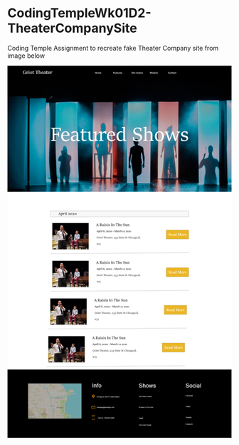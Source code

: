 # CodingTempleWk01D2-TheaterCompanySite
Coding Temple Assignment to recreate fake Theater Company site from image below

![alt text](https://github.com/tylerob65/CodingTempleWk01D2-TheaterCompanySite/blob/5f22a7ada35d0eebd58cfff58d0d9b801dd2ea49/images/Griot%20Theater%20-%20Featured%20Shows%20-%20Desktop-Laptop.png?raw=true)
